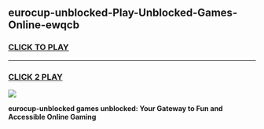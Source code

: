 
## eurocup-unblocked-Play-Unblocked-Games-Online-ewqcb
<h3>
<a href="https://premium76.site?title=eurocup-unblocked&ref=25A">CLICK TO PLAY</a></h3>
<hr>

<h3>
<a href="https://premium76.site?title=eurocup-unblocked&ref=25A">CLICK 2 PLAY</a>
  
</h3>

<a href="https://premium76.site?title=eurocup-unblocked&ref=25A"><img src="https://clearcache.store/games.png"></a>


**eurocup-unblocked games unblocked: Your Gateway to Fun and Accessible Online Gaming**
